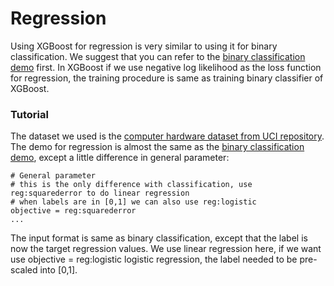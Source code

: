 Regression
====
Using XGBoost for regression is very similar to using it for binary classification. We suggest that you can refer to the [binary classification demo](../binary_classification) first. In XGBoost if we use negative log likelihood as the loss function for regression, the training procedure is same as training binary classifier of XGBoost.

### Tutorial
The dataset we used is the [computer hardware dataset from UCI repository](https://archive.ics.uci.edu/ml/datasets/Computer+Hardware). The demo for regression is almost the same as the [binary classification demo](../binary_classification), except a little difference in general parameter:
```
# General parameter
# this is the only difference with classification, use reg:squarederror to do linear regression
# when labels are in [0,1] we can also use reg:logistic
objective = reg:squarederror
...

```

The input format is same as binary classification, except that the label is now the target regression values. We use linear regression here, if we want use objective = reg:logistic logistic regression, the label needed to be pre-scaled into [0,1].
